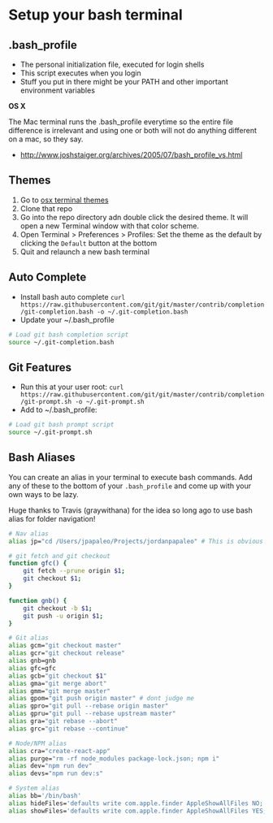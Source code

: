 # Setup your bash terminal

## .bash_profile

- The personal initialization file, executed for login shells
- This script executes when you login
- Stuff you put in there might be your PATH and other important environment variables

**OS X**

The Mac terminal runs the .bash_profile everytime so the entire file difference is irrelevant and using one or both will not do anything different on a mac, so they say.

- http://www.joshstaiger.org/archives/2005/07/bash_profile_vs.html

## Themes

1. Go to [osx terminal themes](https://github.com/lysyi3m/osx-terminal-themes)
1. Clone that repo
2. Go into the repo directory adn double click the desired theme. It will open a new Terminal window with that color scheme.
3. Open Terminal > Preferences > Profiles: Set the theme as the default by clicking the `Default` button at the bottom
4. Quit and relaunch a new bash terminal

## Auto Complete

- Install bash auto complete `curl https://raw.githubusercontent.com/git/git/master/contrib/completion/git-completion.bash -o ~/.git-completion.bash`
- Update your ~/.bash_profile

```bash
# Load git bash completion script
source ~/.git-completion.bash
```

## Git Features

- Run this at your user root: `curl https://raw.githubusercontent.com/git/git/master/contrib/completion/git-prompt.sh -o ~/.git-prompt.sh`
- Add to ~/.bash_profile:

```bash
# Load git bash prompt script
source ~/.git-prompt.sh
```

## Bash Aliases


You can create an alias in your terminal to execute bash commands.  Add any of these to the bottom of your `.bash_profile` and come up with your own ways to be lazy.

Huge thanks to Travis (graywithana) for the idea so long ago to use bash alias for folder navigation!

```bash
# Nav alias
alias jp="cd /Users/jpapaleo/Projects/jordanpapaleo" # This is obvious not going to exist on your computer

# git fetch and git checkout
function gfc() {
    git fetch --prune origin $1;
    git checkout $1;
}

function gnb() {
    git checkout -b $1;
    git push -u origin $1;
}

# Git alias
alias gcm="git checkout master"
alias gcr="git checkout release"
alias gnb=gnb
alias gfc=gfc
alias gcb="git checkout $1"
alias gma="git merge abort"
alias gmm="git merge master"
alias gpom="git push origin master" # dont judge me
alias gpro="git pull --rebase origin master"
alias gpru="git pull --rebase upstream master"
alias gra="git rebase --abort"
alias grc="git rebase --continue"

# Node/NPM alias
alias cra="create-react-app"
alias purge="rm -rf node_modules package-lock.json; npm i"
alias dev="npm run dev"
alias devs="npm run dev:s"

# System alias
alias bb='/bin/bash'
alias hideFiles='defaults write com.apple.finder AppleShowAllFiles NO; killall Finder /System/Library/CoreServices/Finder.app'
alias showFiles='defaults write com.apple.finder AppleShowAllFiles YES; killall Finder /System/Library/CoreServices/Finder.app'
```

